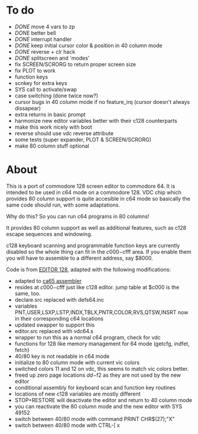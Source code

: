 To do
=====
- *DONE* move 4 vars to zp
- *DONE* better bell
- *DONE* interrupt handler
- *DONE* keep initial cursor color & position in 40 column mode
- *DONE* reverse + clr hack
- *DONE* splitscreen and 'modes'
- fix SCREEN/SCRORG to return proper screen size
- fix PLOT to work
- function keys
- scnkey for extra keys
- SYS call to activate/swap
- case switching (done twice now?)
- cursor bugs in 40 column mode if no feature_irq (cursor doesn't always dissapear)
- extra returns in basic prompt
- harmonize new editor variables better with their c128 counterparts
- make this work nicely with boot
- reverse should use vdc reverse attribute
- some tests (super expander, PLOT & SCREEN/SCRORG)
- make 80 column stuff optional

About
=====

This is a port of commodore 128 screen editor to commodore 64. 
It is intended to be used in c64 mode on a commodore 128.
VDC chip which provides 80 column support is quite accesible in c64 mode
so basically the same code should run, with some adaptations.

Why do this? So you can run c64 programs in 80 columns!

It provides 80 column support as well as additional features, 
such as c128 escape sequences and windowing.

c128 keyboard scanning and programmable function keys are currently
disabled so the whole thing can fit in the $c000-$cfff area.
If you enable them you will have to assemble to a different address, say $8000.

Code is from [EDITOR 128](https://github.com/mist64/cbmsrc/tree/master/EDITOR_C128),
adapted with the following modifications:
- adapted to [ca65 assembler](https://cc65.github.io/)
- resides at $c000-$cfff just like c128 editor. jump table at $c000 is the same, too.
- declare.src replaced with defs64.inc
- variables PNT,USER,LSXP,LSTP,INDX,TBLX,PNTR,COLOR,RVS,QTSW,INSRT now in their corresponding c64 locations
- updated swapper to support this
- editor.src replaced with vdc64.s
- wrapper to run this as a normal c64 program, check for vdc
- functions for 128 like memory management for 64 mode (getcfg, indfet, fetch)
- 40/80 key is not readable in c64 mode
- initialize to 80 column mode with current vic colors
- switched colors 11 and 12 on vdc, this seems to match vic colors better. 
- freed up zero page locations $dd-$f2 as they are not used by the new editor
- conditional assembly for keyboard scan and function key routines
- locations of new c128 variables are mostly different
- STOP+RESTORE will deactivate the editor and return to 40 column mode
- you can reactivate the 80 column mode and the new editor with SYS 49152
- switch between 40/80 mode with command PRINT CHR$(27);"X"
- switch between 40/80 mode with CTRL-[ x

